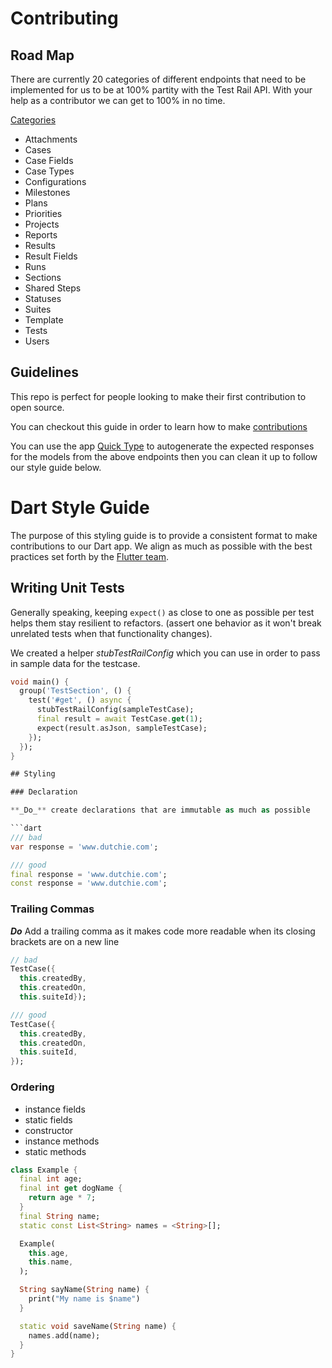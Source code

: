 # Contributing

## Road Map

There are currently 20 categories of different endpoints that need to be implemented for us
to be at 100% partity with the Test Rail API. With your help as a contributor we can get to 100% in no time.

[Categories](https://gurock.com/testrail/docs/api/reference/)
- Attachments
- Cases
- Case Fields
- Case Types
- Configurations
- Milestones
- Plans
- Priorities
- Projects
- Reports
- Results
- Result Fields
- Runs
- Sections
- Shared Steps
- Statuses
- Suites
- Template
- Tests
- Users

## Guidelines

This repo is perfect for people looking to make their first contribution to open source.

You can checkout this guide in order to learn how to make [contributions](https://github.com/firstcontributions/first-contributions)

You can use the app [Quick Type](https://app.quicktype.io/) to autogenerate the expected responses for the models from the above endpoints then you can clean it up to follow our style guide below.

# Dart Style Guide

The purpose of this styling guide is to provide a consistent format to make contributions to our Dart app. We align as much as possible with the best practices set forth by the [Flutter team](https://flutter.dev/docs).
## Writing Unit Tests

Generally speaking, keeping `expect()` as close to one as possible per test helps them stay resilient to refactors. (assert one behavior as it won't break unrelated tests when that functionality changes).

We created a helper *stubTestRailConfig* which you can use in order to pass in sample data for the testcase.

```dart
void main() {
  group('TestSection', () {
    test('#get', () async {
      stubTestRailConfig(sampleTestCase);
      final result = await TestCase.get(1);
      expect(result.asJson, sampleTestCase);
    });
  });
}

## Styling

### Declaration

**_Do_** create declarations that are immutable as much as possible

```dart
/// bad
var response = 'www.dutchie.com';

/// good
final response = 'www.dutchie.com';
const response = 'www.dutchie.com';
```

### Trailing Commas

**_Do_** Add a trailing comma as it makes code more readable when its closing brackets are on a new line

```dart
// bad
TestCase({
  this.createdBy,
  this.createdOn,
  this.suiteId});

/// good
TestCase({
  this.createdBy,
  this.createdOn,
  this.suiteId,
});
```

### Ordering

- instance fields
- static fields
- constructor
- instance methods
- static methods

```dart
class Example {
  final int age;
  final int get dogName {
    return age * 7;
  }
  final String name;
  static const List<String> names = <String>[];

  Example(
    this.age,
    this.name,
  );

  String sayName(String name) {
    print("My name is $name")
  }

  static void saveName(String name) {
    names.add(name);
  }
}
```